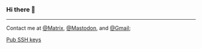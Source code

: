 ### Hi there 👋

---

Contact me at
[@Matrix](https://matrix.to/#/@ba343b1645d8de83ef687fb273c014bd16c9a79f26c7d9457605e6fa0ee2366c:matrix.org),
[@Mastodon](https://mastodon.social/@erven2016), and
[@Gmail](mailto:leiguihua2016@gmail.com);

[Pub SSH keys](/keys/sshkeys.pub.txt)

